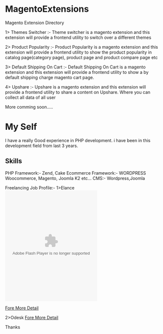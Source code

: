 MagentoExtensions
=================

Magento Extension Directory

1> Themes Switcher :- Theme switcher is a magento extension and this extension will provide a frontend utility to switch over a different themes

2> Product Popularity :- Product Popularity is a magento extension and this extension will provide a frontend utility to show the product popularity in catalog page(category page), product page and product compare page etc

3> Default Shipping On Cart :- Default Shipping On Cart is a magento extension and this extension will provide a frontend utility to show a by default shipping charge magento cart page.

4> Upshare :- Upshare is a magento extension and this extension will provide a frontend utility to share a content on Upshare. Where you can collect all data of all user 

More comming soon.....


My Self
=================

I have a really Good experience in PHP development. i have been in this development field from last 3 years.

Skills
----------
PHP Framework:- Zend, Cake
Ecommerce Framework:- WORDPRESS Woocommerce, Magento, Joomla K2 etc...
CMS:- Wordpress,Joomla

Freelancing Job Profile:-
1>Elance
<object width="300" height="360"><param name="movie" value="https://images.elance.com/media/flash/widget/profile/profile-widget-300.swf?userId=5839706&catId=&defaultTab=0&rid=3N8AC"></param><param name="allowFullScreen" value="false"></param><param name="allowscriptaccess" value="always"></param><embed src="https://images.elance.com/media/flash/widget/profile/profile-widget-300.swf?userId=5839706&catId=&defaultTab=0&rid=3N8AC" type="application/x-shockwave-flash" allowscriptaccess="always" allowfullscreen="true" width="300" height="360"></embed></object>

<a href="http://mehulchaudhari.elance.com" target="_blank">Fore More Detail</a>

2>Odesk
<a href="https://www.odesk.com/o/profiles/users/_~0131aa29ad23bc45f1/" target="_blank">Fore More Detail</a>
<br/>

Thanks 